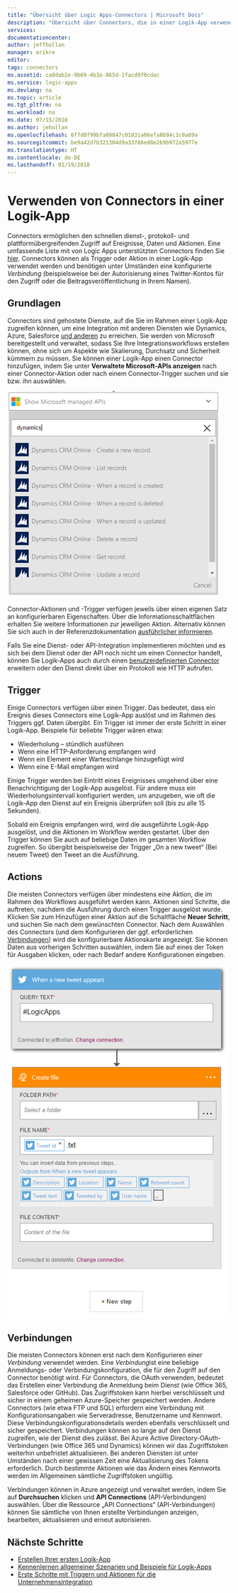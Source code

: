 ```yaml
---
title: "Übersicht über Logic Apps-Connectors | Microsoft Docs"
description: "Übersicht über Connectors, die in einer Logik-App verwendet werden können"
services: 
documentationcenter: 
author: jeffhollan
manager: erikre
editor: 
tags: connectors
ms.assetid: ca8dab2e-9b69-4b1e-865d-1facd9f0cdac
ms.service: logic-apps
ms.devlang: na
ms.topic: article
ms.tgt_pltfrm: na
ms.workload: na
ms.date: 07/15/2016
ms.author: jehollan
ms.openlocfilehash: 6f7d8f99bfa09847c01831a06efa8b94c1c0a89a
ms.sourcegitcommit: be9a42d7b321304d9a33786ed8e2b9b972a5977e
ms.translationtype: HT
ms.contentlocale: de-DE
ms.lasthandoff: 01/19/2018
---
```

# <a name="using-connectors-in-a-logic-app"></a>Verwenden von Connectors in einer Logik-App
Connectors ermöglichen den schnellen dienst-, protokoll- und plattformübergreifenden Zugriff auf Ereignisse, Daten und Aktionen.  Eine umfassende Liste mit von Logic Apps unterstützten Connectors finden Sie [hier](apis-list.md).  Connectors können als Trigger oder Aktion in einer Logik-App verwendet werden und benötigen unter Umständen eine konfigurierte *Verbindung* (beispielsweise bei der Autorisierung eines Twitter-Kontos für den Zugriff oder die Beitragsveröffentlichung in Ihrem Namen).

## <a name="basics"></a>Grundlagen
Connectors sind gehostete Dienste, auf die Sie im Rahmen einer Logik-App zugreifen können, um eine Integration mit anderen Diensten wie Dynamics, Azure, Salesforce [und anderen](apis-list.md) zu erreichen.  Sie werden von Microsoft bereitgestellt und verwaltet, sodass Sie Ihre Integrationsworkflows erstellen können, ohne sich um Aspekte wie Skalierung, Durchsatz und Sicherheit kümmern zu müssen.  Sie können einer Logik-App einen Connector hinzufügen, indem Sie unter **Verwaltete Microsoft-APIs anzeigen** nach einer Connector-Aktion oder nach einem Connector-Trigger suchen und sie bzw. ihn auswählen.

![Aktionsmenü für die Triggerauswahl][1]

Connector-Aktionen und -Trigger verfügen jeweils über einen eigenen Satz an konfigurierbaren Eigenschaften.  Über die Informationsschaltflächen erhalten Sie weitere Informationen zur jeweiligen Aktion. Alternativ können Sie sich auch in der Referenzdokumentation [ausführlicher informieren](apis-list.md).

Falls Sie eine Dienst- oder API-Integration implementieren möchten und es sich bei dem Dienst oder der API noch nicht um einen Connector handelt, können Sie Logik-Apps auch durch einen [benutzerdefinierten Connector](../logic-apps/logic-apps-create-api-app.md) erweitern oder den Dienst direkt über ein Protokoll wie HTTP aufrufen.

## <a name="triggers"></a>Trigger
Einige Connectors verfügen über einen Trigger. Das bedeutet, dass ein Ereignis dieses Connectors eine Logik-App auslöst und im Rahmen des Triggers ggf. Daten übergibt.  Ein Trigger ist immer der erste Schritt in einer Logik-App.  Beispiele für beliebte Trigger wären etwa:

* Wiederholung – stündlich ausführen
* Wenn eine HTTP-Anforderung empfangen wird
* Wenn ein Element einer Warteschlange hinzugefügt wird
* Wenn eine E-Mail empfangen wird

Einige Trigger werden bei Eintritt eines Ereignisses umgehend über eine Benachrichtigung der Logik-App ausgelöst. Für andere muss ein Wiederholungsintervall konfiguriert werden, um anzugeben, wie oft die Logik-App den Dienst auf ein Ereignis überprüfen soll (bis zu alle 15 Sekunden).  

Sobald ein Ereignis empfangen wird, wird die ausgeführte Logik-App ausgelöst, und die Aktionen im Workflow werden gestartet.  Über den Trigger können Sie auch auf beliebige Daten im gesamten Workflow zugreifen. So übergibt beispielsweise der Trigger „On a new tweet“ (Bei neuem Tweet) den Tweet an die Ausführung.

## <a name="actions"></a>Actions
Die meisten Connectors verfügen über mindestens eine Aktion, die im Rahmen des Workflows ausgeführt werden kann.  Aktionen sind Schritte, die auftreten, nachdem die Ausführung durch einen Trigger ausgelöst wurde.  Klicken Sie zum Hinzufügen einer Aktion auf die Schaltfläche **Neuer Schritt**, und suchen Sie nach dem gewünschten Connector.  Nach dem Auswählen des Connectors (und dem Konfigurieren der ggf. erforderlichen [Verbindungen](#connections)) wird die konfigurierbare Aktionskarte angezeigt.  Sie können Daten aus vorherigen Schritten auswählen, indem Sie auf eines der Token für Ausgaben klicken, oder nach Bedarf andere Konfigurationen eingeben.

![Konfigurieren eine Connector-Aktion][2]

## <a name="connections"></a>Verbindungen
Die meisten Connectors können erst nach dem Konfigurieren einer *Verbindung* verwendet werden.  Eine *Verbindung*ist eine beliebige Anmeldungs- oder Verbindungskonfiguration, die für den Zugriff auf den Connector benötigt wird.  Für Connectors, die OAuth verwenden, bedeutet das Erstellen einer Verbindung die Anmeldung beim Dienst (wie Office 365, Salesforce oder GitHub). Das Zugriffstoken kann hierbei verschlüsselt und sicher in einem geheimen Azure-Speicher gespeichert werden.  Andere Connectors (wie etwa FTP und SQL) erfordern eine Verbindung mit Konfigurationsangaben wie Serveradresse, Benutzername und Kennwort.  Diese Verbindungskonfigurationsdetails werden ebenfalls verschlüsselt und sicher gespeichert.  Verbindungen können so lange auf den Dienst zugreifen, wie der Dienst dies zulässt.  Bei Azure Active Directory-OAuth-Verbindungen (wie Office 365 und Dynamics) können wir das Zugriffstoken weiterhin unbefristet aktualisieren.  Bei anderen Diensten ist unter Umständen nach einer gewissen Zeit eine Aktualisierung des Tokens erforderlich.  Durch bestimmte Aktionen wie das Ändern eines Kennworts werden im Allgemeinen sämtliche Zugriffstoken ungültig.  

Verbindungen können in Azure angezeigt und verwaltet werden, indem Sie auf **Durchsuchen** klicken und **API Connections** (API-Verbindungen) auswählen.  Über die Ressource „API Connections“ (API-Verbindungen) können Sie sämtliche von Ihnen erstellte Verbindungen anzeigen, bearbeiten, aktualisieren und erneut autorisieren.

## <a name="next-steps"></a>Nächste Schritte
* [Erstellen Ihrer ersten Logik-App](../logic-apps/quickstart-create-first-logic-app-workflow.md)
* [Kennenlernen allgemeiner Szenarien und Beispiele für Logik-Apps](../logic-apps/logic-apps-examples-and-scenarios.md)
* [Erste Schritte mit Triggern und Aktionen für die Unternehmensintegration](../logic-apps/logic-apps-enterprise-integration-overview.md)

<!--Image References -->
[1]: ./media/connectors-overview/addAction.png
[2]: ./media/connectors-overview/configureAction.png
